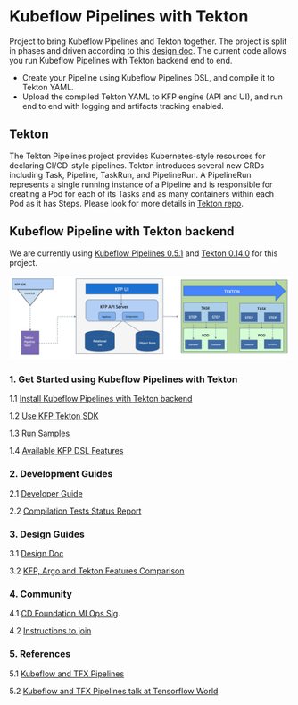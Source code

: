 # Kubeflow Pipelines with Tekton

Project to bring Kubeflow Pipelines and Tekton together. The project is split in phases and driven according to this [design doc](http://bit.ly/kfp-tekton). The current code allows you run Kubeflow Pipelines with Tekton backend end to end.

* Create your Pipeline using Kubeflow Pipelines DSL, and compile it to Tekton YAML. 
* Upload the compiled Tekton YAML to KFP engine (API and UI), and run end to end with logging and artifacts tracking enabled.

## Tekton

The Tekton Pipelines project provides Kubernetes-style resources for declaring CI/CD-style pipelines. Tekton introduces
several new CRDs including Task, Pipeline, TaskRun, and PipelineRun. A PipelineRun represents a single running instance
of a Pipeline and is responsible for creating a Pod for each of its Tasks and as many containers within each Pod as it
has Steps. Please look for more details in [Tekton repo](https://github.com/tektoncd/pipeline).

## Kubeflow Pipeline with Tekton backend

We are currently using [Kubeflow Pipelines 0.5.1](https://github.com/kubeflow/pipelines/releases/tag/0.5.1) and
[Tekton 0.14.0](https://github.com/tektoncd/pipeline/releases/tag/v0.14.0) for this project.

![kfp-tekton](images/kfp-tekton.png)

### 1. Get Started using Kubeflow Pipelines with Tekton

1.1 [Install Kubeflow Pipelines with Tekton backend](tekton_kfp_guide.md)

1.2 [Use KFP Tekton SDK](/sdk/README.md)

1.3 [Run Samples](/samples/README.md)

1.4 [Available KFP DSL Features](/sdk/FEATURES.md)

### 2. Development Guides

2.1 [Developer Guide](/sdk/python/README.md) 

2.2 [Compilation Tests Status Report](/sdk/python/tests/README.md)

### 3. Design Guides

3.1 [Design Doc](http://bit.ly/kfp-tekton)

3.2 [KFP, Argo and Tekton Features Comparison](https://docs.google.com/spreadsheets/d/1LFUy86MhVrU2cRhXNsDU-OBzB4BlkT9C0ASD3hoXqpo/edit#gid=979402121)

### 4. Community

4.1 [CD Foundation MLOps Sig](https://cd.foundation/blog/2020/02/11/announcing-the-cd-foundation-mlops-sig/).

4.2 [Instructions to join](https://github.com/cdfoundation/sig-mlops)

### 5. References

5.1 [Kubeflow and TFX Pipelines](/samples/kfp-tfx)

5.2 [Kubeflow and TFX Pipelines talk at Tensorflow World](https://www.slideshare.net/AnimeshSingh/hybrid-cloud-kubeflow-and-tensorflow-extended-tfx)
